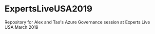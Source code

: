 # ExpertsLiveUSA2019
Repository for Alex and Tao's Azure Governance session at Experts Live USA March 2019
